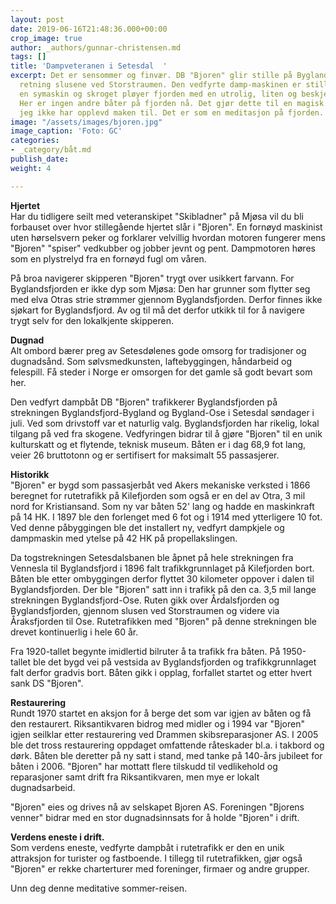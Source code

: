 ```yaml
---
layout: post
date: 2019-06-16T21:48:36.000+00:00
crop_image: true
author: _authors/gunnar-christensen.md
tags: []
title: 'Dampveteranen i Setesdal  '
excerpt: Det er sensommer og finvær. DB "Bjoren" glir stille på Byglands-fjorden i
  retning slusene ved Storstraumen. Den vedfyrte damp-maskinen er stillegående som
  en symaskin og skroget pløyer fjorden med en utrolig, liten og beskjeden hekksjø.
  Her er ingen andre båter på fjorden nå. Det gjør dette til en magisk og vakker opplevelse
  jeg ikke har opplevd maken til. Det er som en meditasjon på fjorden.
image: "/assets/images/bjoren.jpg"
image_caption: 'Foto: GC'
categories:
- _category/båt.md
publish_date: 
weight: 4

---
```

**Hjertet**  
Har du tidligere seilt med veteranskipet "Skibladner" på Mjøsa vil du bli forbauset over hvor stillegående hjertet slår i "Bjoren". En fornøyd maskinist uten hørselsvern peker og forklarer velvillig hvordan motoren fungerer mens "Bjoren" "spiser" vedkubber og jobber jevnt og pent. Dampmotoren høres som en plystrelyd fra en fornøyd fugl om våren.

På broa navigerer skipperen "Bjoren" trygt over usikkert farvann. For Byglandsfjorden er ikke dyp som Mjøsa: Den har grunner som flytter seg med elva Otras strie strømmer gjennom Byglandsfjorden. Derfor finnes ikke sjøkart for Byglandsfjord. Av og til må det derfor utkikk til for å navigere trygt selv for den lokalkjente skipperen.

**Dugnad**  
Alt ombord bærer preg av Setesdølenes gode omsorg for tradisjoner og dugnadsånd. Som sølvsmedkunsten, laftebyggingen, håndarbeid og felespill. Få steder i Norge er omsorgen for det gamle så godt bevart som her.

Den vedfyrt dampbåt DB "Bjoren" trafikkerer Byglandsfjorden på strekningen Byglandsfjord-Bygland og Bygland-Ose i Setesdal søndager i juli. Ved som drivstoff var et naturlig valg. Byglandsfjorden har rikelig, lokal tilgang på ved fra skogene. Vedfyringen bidrar til å gjøre "Bjoren" til en unik kulturskatt og et flytende, teknisk museum. Båten er i dag 68,9 fot lang, veier 26 bruttotonn og er sertifisert for maksimalt 55 passasjerer.

**Historikk**  
"Bjoren" er bygd som passasjerbåt ved Akers mekaniske verksted i 1866 beregnet for rutetrafikk på Kilefjorden som også er en del av Otra, 3 mil nord for Kristiansand. Som ny var båten 52' lang og hadde en maskinkraft på 14 HK. I 1897 ble den forlenget med 6 fot og i 1914 med ytterligere 10 fot. Ved denne påbyggingen ble det installert ny, vedfyrt dampkjele og dampmaskin med ytelse på 42 HK på propellakslingen.

Da togstrekningen Setesdalsbanen ble åpnet på hele strekningen fra Vennesla til Byglandsfjord i 1896 falt trafikkgrunnlaget på Kilefjorden bort. Båten ble etter ombyggingen derfor flyttet 30 kilometer oppover i dalen til Byglandsfjorden. Der ble "Bjoren" satt inn i trafikk på den ca. 3,5 mil lange strekningen Byglandsfjord-Ose. Ruten gikk over Årdalsfjorden og Byglandsfjorden, gjennom slusen ved Storstraumen og videre via Åraksfjorden til Ose. Rutetrafikken med "Bjoren" på denne strekningen ble drevet kontinuerlig i hele 60 år.

Fra 1920-tallet begynte imidlertid bilruter å ta trafikk fra båten. På 1950-tallet ble det bygd vei på vestsida av Byglandsfjorden og trafikkgrunnlaget falt derfor gradvis bort. Båten gikk i opplag, forfallet startet og etter hvert sank DS "Bjoren".

**Restaurering**  
Rundt 1970 startet en aksjon for å berge det som var igjen av båten og få den restaurert. Riksantikvaren bidrog med midler og i 1994 var "Bjoren" igjen seilklar etter restaurering ved Drammen skibsreparasjoner AS. I 2005 ble det tross restaurering oppdaget omfattende råteskader bl.a. i takbord og dørk. Båten ble deretter på ny satt i stand, med tanke på 140-års jubileet for båten i 2006. "Bjoren" har mottatt flere tilskudd til vedlikehold og reparasjoner samt drift fra Riksantikvaren, men mye er lokalt dugnadsarbeid.

"Bjoren" eies og drives nå av selskapet Bjoren AS. Foreningen "Bjorens venner" bidrar med en stor dugnadsinnsats for å holde "Bjoren" i drift.

**Verdens eneste i drift.**  
Som verdens eneste, vedfyrte dampbåt i rutetrafikk er den en unik attraksjon for turister og fastboende. I tillegg til rutetrafikken, gjør også "Bjoren" er rekke charterturer med foreninger, firmaer og andre grupper.

Unn deg denne meditative sommer-reisen.